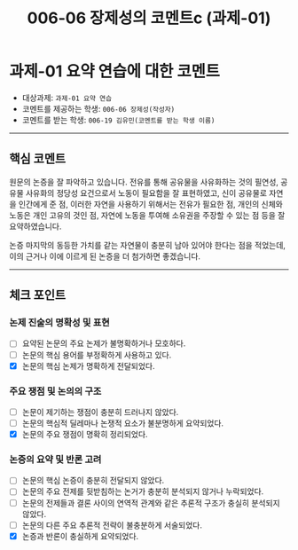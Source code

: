 ﻿---
title: 006-06 장제성의 코멘트c (과제-01) 
layout: home
nav_order: 6
parent: 006-19 김유민 (과제-01)
permalink: /asmt-01/006-19/comment-006-06
---

# 과제-01 요약 연습에 대한 코멘트

- 대상과제: `과제-01 요약 연습`
- 코멘트를 제공하는 학생: `006-06 장제성(작성자)` 
- 코멘트를 받는 학생: `006-19 김유민(코멘트를 받는 학생 이름)` 

---

## 핵심 코멘트

원문의 논증을 잘 파악하고 있습니다. 전유를 통해 공유물을 사유화하는 것의 필연성, 공유물 사유화의 정당성 요건으로서 노동이 필요함을 잘 표현하였고, 신이 공유물로 자연을 인간에게 준 점, 이러한 자연을 사용하기 위해서는 전유가 필요한 점, 개인의 신체와 노동은 개인 고유의 것인 점, 자연에 노동을 투여해 소유권을 주장할 수 있는 점 등을 잘 요약하였습니다.

논증 마지막의 동등한 가치를 같는 자연물이 충분히 남아 있어야 한다는 점을 적었는데, 이의 근거나 이에 이르게 된 논증을 더 첨가하면 좋겠습니다.

---

## 체크 포인트

### 논제 진술의 명확성 및 표현  
- [ ] 요약된 논문의 주요 논제가 불명확하거나 모호하다.  
- [ ] 논문의 핵심 용어를 부정확하게 사용하고 있다.  
- [x] 논문의 핵심 논제가 명확하게 전달되었다.  

### 주요 쟁점 및 논의의 구조  
- [ ] 논문이 제기하는 쟁점이 충분히 드러나지 않았다.  
- [ ] 논문의 핵심적 딜레마나 논쟁적 요소가 불분명하게 요약되었다.  
- [x] 논문의 주요 쟁점이 명확히 정리되었다.  

### 논증의 요약 및 반론 고려  
- [ ] 논문의 핵심 논증이 충분히 전달되지 않았다.  
- [ ] 논문의 주요 전제를 뒷받침하는 논거가 충분히 분석되지 않거나 누락되었다.  
- [ ] 논문의 전제들과 결론 사이의 연역적 관계와 같은 추론적 구조가 충실히 분석되지 않았다.  
- [ ] 논문의 다른 주요 추론적 전략이 불충분하게 서술되었다.
- [x] 논증과 반론이 충실하게 요약되었다. 

